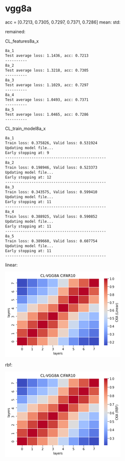 # vgg8a
acc = [0.7213, 0.7305, 0.7297, 0.7371, 0.7286] mean: std:

remained:

CL_features8a_x
```
8a_1
Test average loss: 1.1436, acc: 0.7213
----------
8a_2
Test average loss: 1.3218, acc: 0.7305
----------
8a_3
Test average loss: 1.1029, acc: 0.7297
----------
8a_4
Test average loss: 1.0493, acc: 0.7371
----------
8a_5
Test average loss: 1.0465, acc: 0.7286
----------
```


CL_train_model8a_x
```
8a_1
Train loss: 0.375826, Valid loss: 0.531924
Updating model file...
Early stopping at: 9
----------------------------------------------
8a_2
Train loss: 0.198946, Valid loss: 0.523373
Updating model file...
Early stopping at: 12
----------------------------------------------
8a_3
Train loss: 0.343575, Valid loss: 0.599410
Updating model file...
Early stopping at: 11
----------------------------------------------
8a_4
Train loss: 0.388925, Valid loss: 0.590852
Updating model file...
Early stopping at: 11
----------------------------------------------
8a_5
Train loss: 0.389660, Valid loss: 0.607754
Updating model file...
Early stopping at: 11
----------------------------------------------
```

linear:

![cl_vgg8a_linear](cl_vgg8a_linear.png)

rbf:

![cl_vgg8a_rbf](cl_vgg8a_rbf.png)
